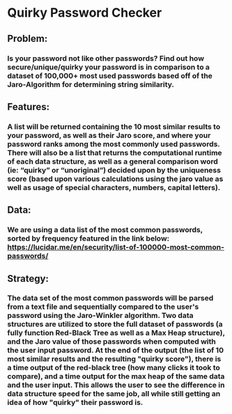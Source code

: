# Quirky Password Checker
## Problem:
### Is your password not like other passwords? Find out how secure/unique/quirky your password is in comparison to a dataset of 100,000+ most used passwords based off of the Jaro-Algorithm for determining string similarity.
## Features: 
### A list will be returned containing the 10 most similar results to your password, as well as their Jaro score, and where your password ranks among the most commonly used passwords. There will also be a list that returns the computational runtime of each data structure, as well as a general comparison word (ie: “quirky” or “unoriginal”) decided upon by the uniqueness score (based upon various calculations using the jaro value as well as usage of special characters, numbers, capital letters).
## Data:
### We are using a data list of the most common passwords, sorted by frequency featured in the link below: https://lucidar.me/en/security/list-of-100000-most-common-passwords/
## Strategy:
### The data set of the most common passwords will be parsed from a text file and sequentially compared to the user's password using the Jaro-Winkler algorithm. Two data structures are utilized to store the full dataset of passwords (a fully function Red-Black Tree as well as a Max Heap structure), and the Jaro value of those passwords when computed with the user input password. At the end of the output (the list of 10 most similar results and the resulting "quirky score"), there is a time output of the red-black tree (how many clicks it took to compare), and a time output for the max heap of the same data and the user input. This allows the user to see the difference in data structure speed for the same job, all while still getting an idea of how "quirky" their password is.

